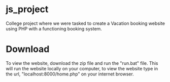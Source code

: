 # js_project
College project where we were tasked to create a Vacation booking website using PHP with a functioning booking system.

# Download
 To view the website, download the zip file and run the "run.bat" file. This will run the website locally on your computer, to view the website type in the url, "localhost:8000/home.php" on your internet browser.
